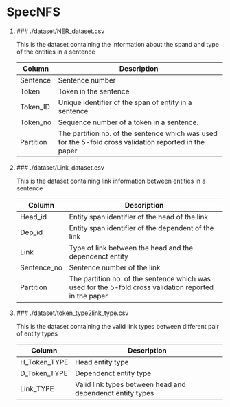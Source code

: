 # SpecNFS

<ol>

<li> ### ./dataset/NER_dataset.csv

This is the dataset containing the information about the spand and type of the entities in a sentence

| **Column**   |  **Description** | 
| --- | ---- |
| Sentence  |  Sentence number | 
| Token     |  Token in the sentence | 
| Token_ID  |  Unique identifier of the span of entity in a sentence | 
| Token_no  |  Sequence number of a token in a sentence. | 
| Partition |  The partition no. of the sentence which was used for the 5-fold cross validation reported in the paper  |

 </li>
 
<li> ### ./dataset/Link_dataset.csv

This is the dataset containing link information between entities in a sentence

| Column       |  Description |
| --- | ---  |
| Head_id      |  Entity span identifier of the head of the link  |
| Dep_id       |  Entity span identifier of the dependent of the link  |
| Link         |  Type of link between the head and the dependenct entity  |
| Sentence_no  |  Sentence number of the link  |
| Partition    |  The partition no. of the sentence which was used for the 5-fold cross validation reported in the paper   |

</li>

<li> ### ./dataset/token_type2link_type.csv 

This is the dataset containing the valid link types between different pair of entity types

 | Column       |  Description  | 
 | ---  | ---  | 
 | H_Token_TYPE | Head entity type  | 
 | D_Token_TYPE | Dependenct entity type  | 
 | Link_TYPE    | Valid link types between head and dependenct entity types  | 

 </li>

</ol>
